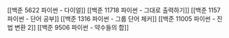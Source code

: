 ---
---

[[백준 5622 파이썬 - 다이얼]]
[[백준 11718 파이썬 - 그대로 출력하기]]
[[백준 1157 파이썬 - 단어 공부]]
[[백준 1316 파이썬 - 그룹 단어 체커]]
[[백준 11005 파이썬 - 진법 변환 2]]
[[백준 9506 파이썬 - 약수들의 합]]

